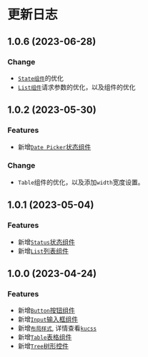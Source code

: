 # 更新日志

## 1.0.6 (2023-06-28)

### Change

- [`State组件`](../status.md)的优化
- [`List组件`](../list.md)请求参数的优化，以及组件的优化

## 1.0.2 (2023-05-30)

### Features

- 新增[`Date Picker`状态组件](../date-picker.md)
  
### Change

- `Table`组件的优化，以及添加`width`宽度设置。

## 1.0.1 (2023-05-04)

### Features

- 新增[`Status`状态组件](../status.md)
- 新增[`List`列表组件](../list.md)

## 1.0.0 (2023-04-24)

### Features

- 新增[`Button`按钮组件](../button.md)
- 新增[`Input`输入框组件](../input.md)
- 新增[`布局样式`](../layout.md), 详情查看[`kucss`](https://www.npmjs.com/package/kucss)
- 新增[`Table`表格组件](../table.md)
- 新增[`Tree`树形控件](../tree.md)

